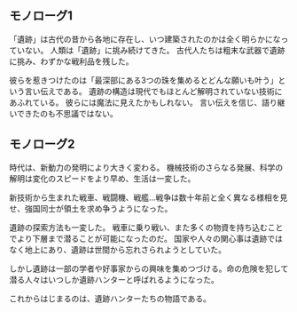 ## モノローグ1

「遺跡」は古代の昔から各地に存在し、いつ建築されたのかは全く明らかになっていない。
人類は「遺跡」に挑み続けてきた。
古代人たちは粗末な武器で遺跡に挑み、わずかな戦利品を残した。

彼らを惹きつけたのは「最深部にある3つの珠を集めるとどんな願いも叶う」という言い伝えである。
遺跡の構造は現代でもほとんど解明されていない技術にあふれている。
彼らには魔法に見えたかもしれない。
言い伝えを信じ、語り継いできたのも不思議ではない。

## モノローグ2

時代は、新動力の発明により大きく変わる。
機械技術のさらなる発展、科学の解明は変化のスピードをより早め、生活は一変した。

新技術から生まれた戦車、戦闘機、戦艦…戦争は数十年前と全く異なる様相を見せ、強国同士が領土を求め争うようになった。

遺跡の探索方法も一変した。
戦車に乗り戦い、また多くの物資を持ち込むことでより下層まで潜ることが可能になったのだ。
国家や人々の関心事は遺跡ではなく地上にあり、遺跡は世間から忘れさられようとしていた。

しかし遺跡は一部の学者や好事家からの興味を集めつづける。命の危険を犯して潜る人々はいつしか遺跡ハンターと呼ばれるようになった。

これからはじまるのは、遺跡ハンターたちの物語である。
